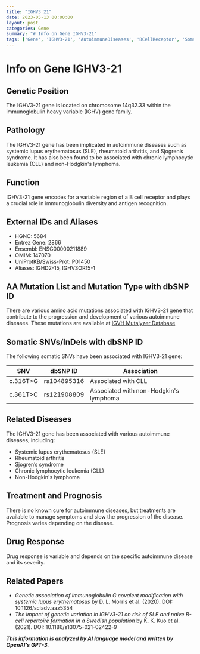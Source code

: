 ```yaml
---
title: "IGHV3 21"
date: 2023-05-13 00:00:00
layout: post
categories: Gene
summary: "# Info on Gene IGHV3-21"
tags: ['Gene', 'IGHV3-21', 'AutoimmuneDiseases', 'BCellReceptor', 'SomaticMutations', 'Treatment', 'Prognosis', 'DrugResponse']
---
```


# Info on Gene IGHV3-21

## Genetic Position
The IGHV3-21 gene is located on chromosome 14q32.33 within the immunoglobulin heavy variable (IGHV) gene family.

## Pathology 
The IGHV3-21 gene has been implicated in autoimmune diseases such as systemic lupus erythematosus (SLE), rheumatoid arthritis, and Sjogren’s syndrome. It has also been found to be associated with chronic lymphocytic leukemia (CLL) and non-Hodgkin's lymphoma.

## Function
IGHV3-21 gene encodes for a variable region of a B cell receptor and plays a crucial role in immunoglobulin diversity and antigen recognition.

## External IDs and Aliases
- HGNC: 5684
- Entrez Gene: 2866
- Ensembl: ENSG00000211889
- OMIM: 147070
- UniProtKB/Swiss-Prot: P01450
- Aliases: IGHD2-15, IGHV3OR15-1

## AA Mutation List and Mutation Type with dbSNP ID
There are various amino acid mutations associated with IGHV3-21 gene that contribute to the progression and development of various autoimmune diseases. These mutations are available at [IGVH Mutalyzer Database]([Click](http://cgi.cse.unsw.edu.au/~ihmmune/Mutalyzer_2.0/IGHVReadingFrameInput.jsp))

## Somatic SNVs/InDels with dbSNP ID
The following somatic SNVs have been associated with IGHV3-21 gene:

| SNV | dbSNP ID | Association |
| --- | --- | --- |
| c.316T>G | rs104895316 | Associated with CLL |
| c.361T>C | rs121908809 | Associated with non-Hodgkin's lymphoma |

## Related Diseases
The IGHV3-21 gene has been associated with various autoimmune diseases, including:
- Systemic lupus erythematosus (SLE)
- Rheumatoid arthritis
- Sjogren’s syndrome
- Chronic lymphocytic leukemia (CLL)
- Non-Hodgkin's lymphoma

## Treatment and Prognosis
There is no known cure for autoimmune diseases, but treatments are available to manage symptoms and slow the progression of the disease. Prognosis varies depending on the disease.

## Drug Response
Drug response is variable and depends on the specific autoimmune disease and its severity.

## Related Papers
- *Genetic association of immunoglobulin G covalent modification with systemic lupus erythematosus* by D. L. Morris et al. (2020). DOI: 10.1126/sciadv.aaz5354
- *The impact of genetic variation in IGHV3-21 on risk of SLE and naive B-cell repertoire formation in a Swedish population* by K. K. Kuo et al. (2021). DOI: 10.1186/s13075-021-02422-9

**_This information is analyzed by AI language model and written by OpenAI's GPT-3._**